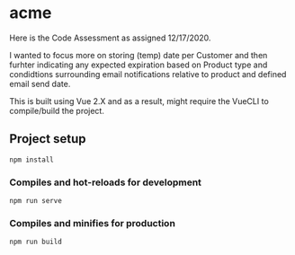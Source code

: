 # acme
Here is the Code Assessment as assigned 12/17/2020.

I wanted to focus more on storing (temp) date per Customer and then furhter indicating any expected expiration based on Product type and condidtions surrounding email notifications relative to product and defined email send date.

This is built using Vue 2.X and as a result, might require the VueCLI to compile/build the project.
## Project setup
```
npm install
```

### Compiles and hot-reloads for development
```
npm run serve
```

### Compiles and minifies for production
```
npm run build
```
